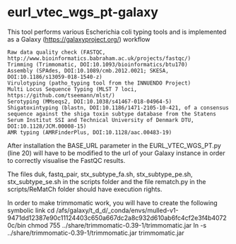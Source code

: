 # eurl_vtec_wgs_pt-galaxy
 This tool performs various Escherichia coli typing tools and is implemented as a Galaxy (https://galaxyproject.org/) workflow

    Raw data quality check (FASTQC, http://www.bioinformatics.babraham.ac.uk/projects/fastqc/)
    Trimming (Trimmomatic, DOI:10.1093/bioinformatics/btu170)
    Assembly (SPAdes, DOI:10.1089/cmb.2012.0021; SKESA, DOI:10.1186/s13059-018-1540-z)
    Virulotyping (patho_typing tool from the INNUENDO Project)
    Multi Locus Sequence Typing (MLST 7 loci, https://github.com/tseemann/mlst/)
    Serotyping (MMseqs2, DOI:10.1038/s41467-018-04964-5)
    Shigatoxintyping (blastn, DOI:10.1186/1471-2105-10-421, of a consensus sequence against the shiga toxin subtype database from the Statens Serum Institut SSI and Technical University of Denmark DTU, DOI:10.1128/JCM.00008-15)
    AMR typing (AMRFinderPlus, DOI:10.1128/aac.00483-19)

After installation the BASE_URL parameter in the EURL_VTEC_WGS_PT.py (line 20) will have to be modified to the url of your Galaxy instance in order to correctly visualise the FastQC results.  

The files duk, fastq_pair, stx_subtype_fa.sh, stx_subtype_pe.sh, stx_subtype_se.sh in the scripts folder and the file rematch.py in the scripts/ReMatCh folder should have execution rights.  

In order to make trimmomatic work, you will have to create the following symbolic link
    cd /afs/galaxy/t_d_d/_conda/envs/mulled-v1-9471dd12387e90c11124403c650a667dc2a8c932d610ab6fc4cf2e3f4b40720c/bin
    chmod 755 ../share/trimmomatic-0.39-1/trimmomatic.jar
    ln -s ../share/trimmomatic-0.39-1/trimmomatic.jar trimmomatic.jar
